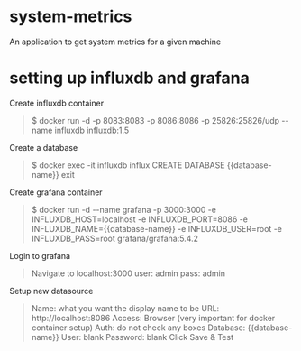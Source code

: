 # system-metrics
An application to get system metrics for a given machine

# setting up influxdb and grafana

Create influxdb container

> $ docker run -d -p 8083:8083 -p 8086:8086 -p 25826:25826/udp --name influxdb influxdb:1.5

Create a database

> $ docker exec -it influxdb influx
> CREATE DATABASE {{database-name}}
> exit

Create grafana container

> $ docker run -d --name grafana -p 3000:3000 -e INFLUXDB_HOST=localhost -e INFLUXDB_PORT=8086 -e INFLUXDB_NAME={{database-name}} -e INFLUXDB_USER=root -e INFLUXDB_PASS=root grafana/grafana:5.4.2

Login to grafana

> Navigate to localhost:3000
> user: admin
> pass: admin

Setup new datasource

> Name: what you want the display name to be
> URL: http://localhost:8086
> Access: Browser (very important for docker container setup)
> Auth: do not check any boxes
> Database: {{database-name}}
> User: blank
> Password: blank
> Click Save & Test